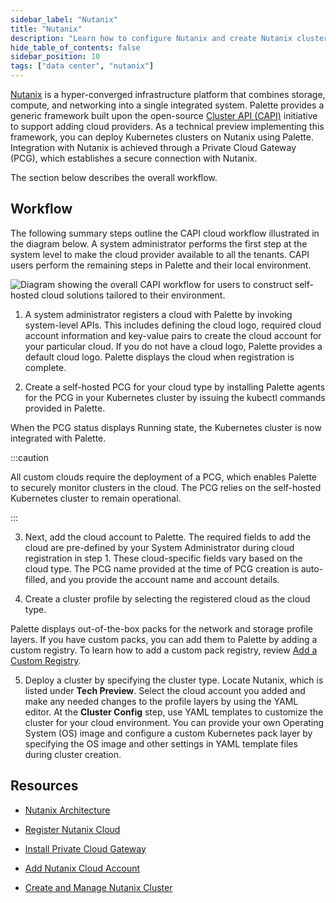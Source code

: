 ```yaml
---
sidebar_label: "Nutanix"
title: "Nutanix"
description: "Learn how to configure Nutanix and create Nutanix clusters in Palette."
hide_table_of_contents: false
sidebar_position: 10
tags: ["data center", "nutanix"]
---
```



[Nutanix](https://www.nutanix.com/what-we-do) is a hyper-converged infrastructure platform that combines storage, compute, and networking into a single integrated system. Palette provides a generic framework built upon the open-source [Cluster API (CAPI)](https://cluster-api.sigs.k8s.io) initiative to support adding cloud providers. As a technical preview implementing this framework, you can deploy Kubernetes clusters on Nutanix using Palette. Integration with Nutanix is achieved through a Private Cloud Gateway (PCG), which establishes a secure connection with Nutanix.

The section below describes the overall workflow. 

## Workflow

The following summary steps outline the CAPI cloud workflow illustrated in the diagram below. A system administrator performs the first step at the system level to make the cloud provider available to all the tenants. CAPI users perform the remaining steps in Palette and their local environment.

![Diagram showing the overall CAPI workflow for users to construct self-hosted cloud solutions tailored to their environment.](/clusters_data-center_nutanix_workflow.png)

1. A system administrator registers a cloud with Palette by invoking system-level APIs. This includes defining the cloud logo, required cloud account information and key-value pairs to create the cloud account for your particular cloud. If you do not have a cloud logo, Palette provides a default cloud logo. Palette displays the cloud when registration is complete. 

2. Create a self-hosted PCG for your cloud type by installing Palette agents for the PCG in your Kubernetes cluster by issuing the kubectl commands provided in Palette.

  When the PCG status displays Running state, the Kubernetes cluster is now integrated with Palette.

  :::caution

  All custom clouds require the deployment of a PCG, which enables Palette to securely monitor clusters in the cloud. The PCG relies on the self-hosted Kubernetes cluster to remain operational.

  :::

3. Next, add the cloud account to Palette. The required fields to add the cloud are pre-defined by your System Administrator during cloud registration in step 1. These cloud-specific fields vary based on the cloud type. The PCG name provided at the time of PCG creation is auto-filled, and you provide the account name and account details.

4. Create a cluster profile by selecting the registered cloud as the cloud type. 

  Palette displays out-of-the-box packs for the network and storage profile layers. If you have custom packs, you can add them to Palette by adding a custom registry. To learn how to add a custom pack registry, review [Add a Custom Registry](https://docs.spectrocloud.com/registries-and-packs/adding-a-custom-registry/#configure-a-custom-pack-registry-in-palette).

5. Deploy a cluster by specifying the cluster type. Locate Nutanix, which is listed under **Tech Preview**. Select the cloud account you added and make any needed changes to the profile layers by using the YAML editor. At the **Cluster Config** step, use YAML templates to customize the cluster for your cloud environment. You can provide your own Operating System (OS) image and configure a custom Kubernetes pack layer by specifying the OS image and other settings in YAML template files during cluster creation.



## Resources

- [Nutanix Architecture](architecture.md)

- [Register Nutanix Cloud](register-nutanix-cloud.md)

- [Install Private Cloud Gateway](install-pcg.md)

- [Add Nutanix Cloud Account](add-nutanix-cloud-account.md)

- [Create and Manage Nutanix Cluster](create-manage-nutanix-cluster.md)
